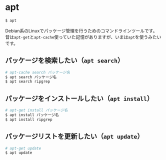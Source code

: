 # apt

```bash
$ apt
```

Debian系のLinuxでパッケージ管理を行うためのコマンドラインツールです。
昔は``apt-get``と``apt-cache``使っていた記憶がありますが、いまは``apt``を使うみたいです。

## パッケージを検索したい（``apt search``）

```bash
# apt-cache search パッケージ名
$ apt search パッケージ名
$ apt search ripgrep
```

## パッケージをインストールしたい（``apt install``）

```bash
# apt-get install パッケージ名
$ apt install パッケージ名
$ apt install ripgrep
```

## パッケージリストを更新したい（``apt update``）

```bash
# apt-get update
$ apt update

```
